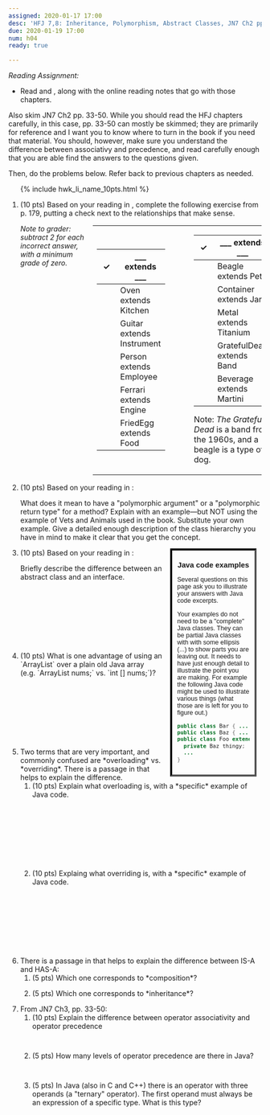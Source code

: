 ```yaml
---
assigned: 2020-01-17 17:00
desc: 'HFJ 7,8: Inheritance, Polymorphism, Abstract Classes, JN7 Ch2 pp.33-50.'
due: 2020-01-19 17:00
num: h04
ready: true

---
```



*Reading Assignment:* 

* Read <span data-hfj="7"></span> and <span data-hfj="8"></span>, along with the online reading notes that go with those chapters. 

Also skim JN7 Ch2 pp. 33-50.  While you should read the HFJ chapters carefully, in this case, pp. 33-50 can mostly be skimmed; they are primarily for reference and I want you to know where to turn in the book if you need that material.   You should, however, make sure you understand the difference between associativy and precedence, and read carefully enough that you are able find the answers to the questions given.

Then, do the problems below.   Refer back to previous chapters as needed.

<ol>

{% include hwk_li_name_10pts.html %}

<li>
(10 pts)  Based on your reading in <span data-hfj="7" ></span>, complete the following exercise from p. 179, putting a check next to the relationships that make sense.



<div style="float:right; width:70%; font-size: 120%; padding-left:1em;" markdown="1">
<table>
<tr>
<td markdown="1" class="h03-table">

| &nbsp;&#10003;&nbsp; | ___ extends ___      |
|-----|---------------------------|
|     | Oven extends Kitchen      |
|     | Guitar extends Instrument |
|     | Person extends Employee   |
|     | Ferrari extends Engine    |
|     | FriedEgg extends Food     |

</td>
<td>
      

</td>
<td markdown="1" class="h03-table">

| &nbsp;&#10003;&nbsp; | ___ extends ___      |
|-----|---------------------------|
|     | Beagle extends Pet        |
|     | Container extends Jar     |
|     | Metal extends Titanium    |
|     | GratefulDead extends Band |
|     | Beverage extends Martini  |


Note: <em>The Grateful Dead</em> is a band from the 1960s, and a beagle is a type of dog.

</td>
</tr>
</table>
</div>

<p><em>Note to grader: subtract 2 for each incorrect answer, with a minimum grade of zero.</em></p>

</li>

<li style="clear:both;" markdown="1">
(10 pts)  Based on your reading in <span data-hfj="7" />:

What does it mean to have a "polymorphic argument" or a "polymorphic
return type" for a method?  Explain with an example&mdash;but NOT
using the example of Vets and Animals used in the book.  Substitute
your own example.  Give a detailed enough description of the class
hierarchy you have in mind to make it clear that you get the concept.

<div class="pagebreak" />

</li>

<li style="margin-bottom: 10em;" markdown="1">

<div style="padding:0px 10px 10px 10px; margin:0px 10px 0px 10px; width:30%; border: 4px inset black; float:right; font-family: Arial Narrow, sans-serif; font-size:90%;">
<h3 style="text-align:center;">Java code examples</h3>

Several questions on this page ask you to illustrate your answers with Java code excerpts.

Your examples do not need to be a "complete" Java classes.  They can be partial Java classes
with with some ellipsis (...) to show parts you are leaving out.  It needs to
   have just enough detail to illustrate the point you are making. For example the following
   Java code might be used to illustrate various things (what those are is left for you to
   figure out.)

```java
public class Bar { ... }
public class Baz { ... }
public class Foo extends Bar {
  private Baz thingy;
  ...
}
```
</div>

(10 pts)  Based on your reading in <span data-hfj="8" />:

Briefly describe the difference between an abstract class and an interface.  

</li>

<li style="margin-bottom: 10em;" markdown="1">
(10 pts) What is one advantage of using an `ArrayList` over a plain old Java array (e.g.&nbsp;`ArrayList<Integer> nums;` vs. `int [] nums;`)?

</li>

<li>
Two terms that are very important, and commonly confused are *overloading* vs. *overriding*. 
There is a passage in <span data-hfj="7"></span> that helps to explain the difference.

<ol>
 <li style="margin-bottom: 10em;" markdown="1"> (10 pts) Explain what overloading is, with a *specific* example
 of Java code.
 
 </li>
 
 <li style="margin-bottom: 10em;" markdown="1"> (10 pts) Explaing what overriding is, with a *specific* example of
 Java code.
 </li>
</ol>


</li>

<li>
There is a passage in <span data-hfj="7"></span> that helps to explain the difference between IS-A and HAS-A:



<ol>
 <li style="margin-bottom: 1em;" markdown="1"> (5 pts) Which one corresponds to *composition*?
 </li>
 <li style="margin-bottom: 1em;" markdown="1"> (5 pts) Which one corresponds to *inheritance*?
 </li>
  
</ol>


</li>


<li  markdown="1"> From JN7 Ch3,  pp. 33-50:
<ol>
<li markdown="1" style="margin-bottom:3em;"> (10 pts) Explain the difference between operator associativity and operator precedence
</li>
<li markdown="1" style="margin-bottom:3em;"> (5 pts) How many levels of operator precedence are there in Java?
</li>
<li markdown="1" style="margin-bottom:3em;"> (5 pts) In Java (also in C and C++) there is an operator with three operands (a "ternary" operator). The first operand must always be an expression of a specific type.  What is this type? 
</li>
</ol>
</li>


</ol>




